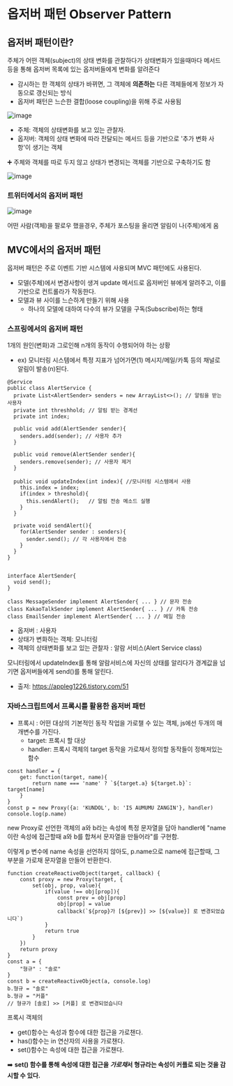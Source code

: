 # 옵저버 패턴 Observer Pattern

## 옵저버 패턴이란?

주체가 어떤 객체(subject)의 상태 변화를 관찰하다가 상태변화가 있을때마다 메서드 등을 통해 옵저버 목록에 있는 옵저버들에게 변화를 알려준다

- 감시하는 한 객체의 상태가 바뀌면, 그 객체에 **의존하는** 다른 객체들에게 정보가 자동으로 갱신되는 방식
- 옵저버 패턴은 느슨한 결합(loose coupling)을 위해 주로 사용됨


![image](https://github.com/zeunxx/Inflearn-Spring-RoadMap/assets/81572478/a28f50be-e507-4684-9f13-28924398bc66)


- 주체: 객체의 상태변화를 보고 있는 관찰자.
- 옵저버: 객체의 상태 변화에 따라 전달되는 메서드 등을 기반으로 '추가 변화 사항'이 생기는 객체




➕ 주체와 객체를 따로 두지 않고 상태가 변경되는 객체를 기반으로 구축하기도 함

![image](https://github.com/zeunxx/Inflearn-Spring-RoadMap/assets/81572478/f51bcbf2-ea5e-47ed-9e6d-347b8b5ecad2)



### 트위터에서의 옵저버 패턴

![image](https://github.com/zeunxx/Inflearn-Spring-RoadMap/assets/81572478/44342820-8c4a-46fa-babb-930a3b8298ee)

어떤 사람(객체)을 팔로우 했을경우, 주체가 포스팅을 올리면 알림이 나(주체)에게 옴


## MVC에서의 옵저버 패턴

옵저버 패턴은 주로 이벤트 기반 시스템에 사용되며 MVC 패턴에도 사용된다.

- 모델(주체)에서 변경사항이 생겨 update 메서드로 옵저버인 뷰에게 알려주고, 이를 기반으로 컨트롤라가 작동한다.
- 모델과 뷰 사이를 느슨하게 만들기 위해 사용
    - 하나의 모델에 대하여 다수의 뷰가 모델을 구독(Subscribe)하는 형태


### 스프링에서의 옵저버 패턴

1개의 원인(변화)과 그로인해 n개의 동작이 수행되어야 하는 상황
- ex) 모니터링 시스템에서 특정 지표가 넘어가면(1) 메시지/메일/카톡 등의 채널로 알림이 발송(n)된다.

```
@Service
public class AlertService {
  private List<AlertSender> senders = new ArrayList<>(); // 알림을 받는 사용자 
  private int threshhold; // 알림 받는 경계선
  private int index;
  
  public void add(AlertSender sender){
    senders.add(sender); // 사용자 추가
  }
  
  public void remove(AlertSender sender){
    senders.remove(sender); // 사용자 제거
  }
  
  public void updateIndex(int index){ //모니터링 시스템에서 사용
    this.index = index;
    if(index > threshold){
      this.sendAlert();   // 알림 전송 메소드 실행
    }
  }
  
  private void sendAlert(){
    for(AlertSender sender : senders){
      sender.send(); // 각 사용자에서 전송
    }
  }
}


interface AlertSender{
  void send();
}

class MessageSender implement AlertSender{ ... } // 문자 전송
class KakaoTalkSender implement AlertSender{ ... } // 카톡 전송
class EmailSender implement AlertSender{ ... } // 메일 전송
```


- 옵저버 : 사용자 
- 상태가 변화하는 객체: 모니터링
- 객체의 상태변화를 보고 있는 관찰자 : 알람 서비스(Alert Service class)

모니터링에서 updateIndex를 통해 알람서비스에 자신의 상태를 알리다가 경계값을 넘기면 옵저버들에게 send()를 통해 알린다.


- 출저: https://appleg1226.tistory.com/51


### 자바스크립트에서 프록시를 활용한 옵저버 패턴

- 프록시 : 어떤 대상의 기본적인 동작 작업을 가로챌 수 있는 객체, js에선 두개의 매개변수를 가진다.
    - target: 프록시 할 대상
    - handler: 프록시 객체의 target 동작을 가로채서 정의할 동작들이 정해져있는 함수


```
const handler = {
    get: function(target, name){
        return name === 'name' ? `${target.a} ${target.b}`: target[name]
    }
}
const p = new Proxy({a: 'KUNDOL', b: 'IS AUMUMU ZANGIN'}, handler)
console.log(p.name)
```
new Proxy로 선언한 객체의 a와 b라는 속성에 특정 문자열을 담아 handler에 "name이란 속성에 접근할때 a와 b를 합쳐서 문자열을 만들어라"를 구현함.

이렇게 p 변수에 name 속성을 선언하지 않아도, p.name으로 name에 접근할때, 그 부분을 가로채 문자열을 만들어 반환한다.


```
function createReactiveObject(target, callback) { 
    const proxy = new Proxy(target, {
        set(obj, prop, value){
            if(value !== obj[prop]){
                const prev = obj[prop]
                obj[prop] = value 
                callback(`${prop}가 [${prev}] >> [${value}] 로 변경되었습니다`)
            }
            return true
        }
    })
    return proxy 
} 
const a = {
    "형규" : "솔로"
} 
const b = createReactiveObject(a, console.log)
b.형규 = "솔로"
b.형규 = "커플"
// 형규가 [솔로] >> [커플] 로 변경되었습니다
```

프록시 객체의 
- get()함수는 속성과 함수에 대한 접근을 가로챈다.
- has()함수는 in 연산자의 사용을 가로챈다.
- set()함수는 속성에 대한 접근을 가로챈다.

➡️ **set() 함수를 통해 속성에 대한 접근을 *가로채*서 형규라는 속성이 커플로 되는 것을 감시할 수 있다.**